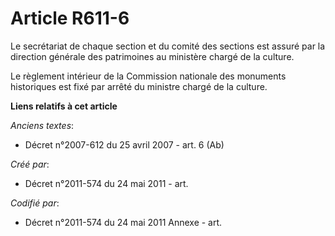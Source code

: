 # Article R611-6

Le secrétariat de chaque section et du comité des sections est assuré par la direction générale des patrimoines au ministère
chargé de la culture.

Le règlement intérieur de la Commission nationale des monuments historiques est fixé par arrêté du ministre chargé de la
culture.

**Liens relatifs à cet article**

_Anciens textes_:

  - Décret n°2007-612 du 25 avril 2007 - art. 6 (Ab)

_Créé par_:

  - Décret n°2011-574 du 24 mai 2011  - art.

_Codifié par_:

  - Décret n°2011-574 du 24 mai 2011 Annexe - art.

